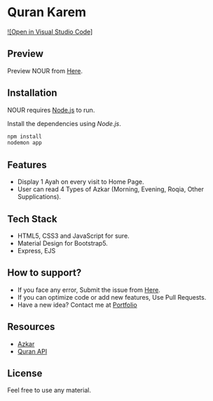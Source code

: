 # Quran Karem

[![Open in Visual Studio Code]](https://vscode.dev/github/marwanzayed-coder/quran)

## Preview

Preview NOUR from [Here](https://quranweb.herokuapp.com/).

## Installation

NOUR requires [Node.js](https://nodejs.org/en/) to run.

Install the dependencies using *Node.js*.

```sh
npm install
nodemon app
```

## Features

- Display 1 Ayah on every visit to Home Page.
- User can read 4 Types of Azkar (Morning, Evening, Roqia, Other Supplications).

## Tech Stack

- HTML5, CSS3 and JavaScript for sure.
- Material Design for Bootstrap5.
- Express, EJS

## How to support?

- If you face any error, Submit the issue from [Here](https://github.com/marwanzayed-coder/quran/issues).
- If you can optimize code or add new features, Use Pull Requests.
- Have a new idea? Contact me at [Portfolio](https://marwanzayed-coder.github.io/portfolio/)

## Resources

- [Azkar](https://github.com/osamayy/azkar-db)
- [Quran API](https://quranweb.herokuapp.com/quran.json)

## License
Feel free to use any material.
